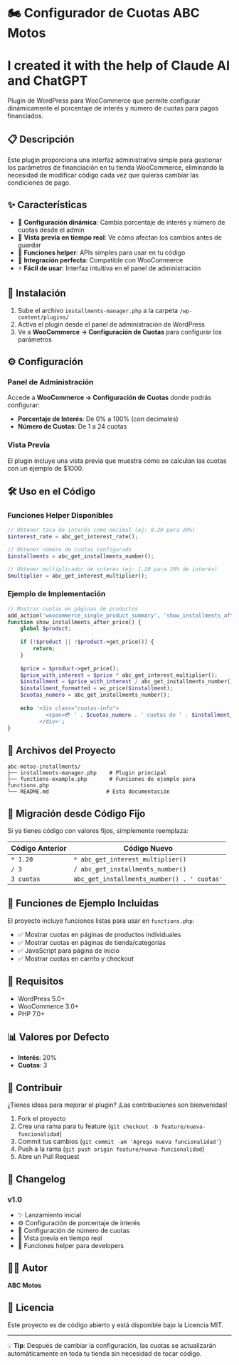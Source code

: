 # 🏍️ Configurador de Cuotas ABC Motos

# I created it with the help of Claude AI and ChatGPT

Plugin de WordPress para WooCommerce que permite configurar dinámicamente el porcentaje de interés y número de cuotas para pagos financiados.

## 📋 Descripción

Este plugin proporciona una interfaz administrativa simple para gestionar los parámetros de financiación en tu tienda WooCommerce, eliminando la necesidad de modificar código cada vez que quieras cambiar las condiciones de pago.

## ✨ Características

- 🔧 **Configuración dinámica**: Cambia porcentaje de interés y número de cuotas desde el admin
- 👀 **Vista previa en tiempo real**: Ve cómo afectan los cambios antes de guardar
- 🔌 **Funciones helper**: APIs simples para usar en tu código
- 🎯 **Integración perfecta**: Compatible con WooCommerce
- ⚡ **Fácil de usar**: Interfaz intuitiva en el panel de administración

## 🚀 Instalación

1. Sube el archivo `installments-manager.php` a la carpeta `/wp-content/plugins/`
2. Activa el plugin desde el panel de administración de WordPress
3. Ve a **WooCommerce → Configuración de Cuotas** para configurar los parámetros

## ⚙️ Configuración

### Panel de Administración

Accede a **WooCommerce → Configuración de Cuotas** donde podrás configurar:

- **Porcentaje de Interés**: De 0% a 100% (con decimales)
- **Número de Cuotas**: De 1 a 24 cuotas

### Vista Previa

El plugin incluye una vista previa que muestra cómo se calculan las cuotas con un ejemplo de $1000.

## 🛠️ Uso en el Código

### Funciones Helper Disponibles

```php
// Obtener tasa de interés como decimal (ej: 0.20 para 20%)
$interest_rate = abc_get_interest_rate();

// Obtener número de cuotas configurado
$installments = abc_get_installments_number();

// Obtener multiplicador de interés (ej: 1.20 para 20% de interés)
$multiplier = abc_get_interest_multiplier();
```

### Ejemplo de Implementación

```php
// Mostrar cuotas en páginas de productos
add_action('woocommerce_single_product_summary', 'show_installments_after_price', 11);
function show_installments_after_price() {
    global $product;
    
    if (!$product || !$product->get_price()) {
        return;
    }
    
    $price = $product->get_price();
    $price_with_interest = $price * abc_get_interest_multiplier();
    $installment = $price_with_interest / abc_get_installments_number();
    $installment_formatted = wc_price($installment);
    $cuotas_numero = abc_get_installments_number();
    
    echo '<div class="cuotas-info">
            <span>💳 ' . $cuotas_numero . ' cuotas de ' . $installment_formatted . '</span>
          </div>';
}
```

## 📁 Archivos del Proyecto

```
abc-motos-installments/
├── installments-manager.php    # Plugin principal
├── functions-example.php       # Funciones de ejemplo para functions.php
└── README.md                  # Esta documentación
```

## 🔄 Migración desde Código Fijo

Si ya tienes código con valores fijos, simplemente reemplaza:

| Código Anterior | Código Nuevo |
|----------------|--------------|
| `* 1.20` | `* abc_get_interest_multiplier()` |
| `/ 3` | `/ abc_get_installments_number()` |
| `3 cuotas` | `abc_get_installments_number() . ' cuotas'` |

## 🎯 Funciones de Ejemplo Incluidas

El proyecto incluye funciones listas para usar en `functions.php`:

- ✅ Mostrar cuotas en páginas de productos individuales
- ✅ Mostrar cuotas en páginas de tienda/categorías
- ✅ JavaScript para página de inicio
- ✅ Mostrar cuotas en carrito y checkout

## 🔧 Requisitos

- WordPress 5.0+
- WooCommerce 3.0+
- PHP 7.0+

## 📊 Valores por Defecto

- **Interés**: 20%
- **Cuotas**: 3

## 🤝 Contribuir

¿Tienes ideas para mejorar el plugin? ¡Las contribuciones son bienvenidas!

1. Fork el proyecto
2. Crea una rama para tu feature (`git checkout -b feature/nueva-funcionalidad`)
3. Commit tus cambios (`git commit -am 'Agrega nueva funcionalidad'`)
4. Push a la rama (`git push origin feature/nueva-funcionalidad`)
5. Abre un Pull Request

## 📝 Changelog

### v1.0
- ✨ Lanzamiento inicial
- ⚙️ Configuración de porcentaje de interés
- 🔢 Configuración de número de cuotas
- 👀 Vista previa en tiempo real
- 🔌 Funciones helper para developers

## 👨‍💻 Autor

**ABC Motos**

## 📄 Licencia

Este proyecto es de código abierto y está disponible bajo la Licencia MIT.

---

💡 **Tip**: Después de cambiar la configuración, las cuotas se actualizarán automáticamente en toda tu tienda sin necesidad de tocar código.
